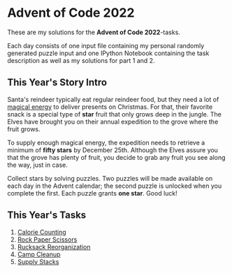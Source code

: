# Advent of Code 2022

These are my solutions for the **Advent of Code 2022**-tasks.

Each day consists of one input file containing my personal randomly generated puzzle input and one IPython Notebook containing the task description as well as my solutions for part 1 and 2.

## This Year's Story Intro

Santa's reindeer typically eat regular reindeer food, but they need a lot of [magical energy](https://adventofcode.com/2018/day/25) to deliver presents on Christmas. For that, their favorite snack is a special type of **star** fruit that only grows deep in the jungle. The Elves have brought you on their annual expedition to the grove where the fruit grows.

To supply enough magical energy, the expedition needs to retrieve a minimum of **fifty stars** by December 25th. Although the Elves assure you that the grove has plenty of fruit, you decide to grab any fruit you see along the way, just in case.

Collect stars by solving puzzles. Two puzzles will be made available on each day in the Advent calendar; the second puzzle is unlocked when you complete the first. Each puzzle grants **one star**. Good luck!

## This Year's Tasks

1. [Calorie Counting](https://github.com/Nuhser/Advent-of-Code/blob/master/2022/task01.ipynb)
2. [Rock Paper Scissors](https://github.com/Nuhser/Advent-of-Code/blob/master/2022/task02.ipynb)
3. [Rucksack Reorganization](https://github.com/Nuhser/Advent-of-Code/blob/master/2022/task03.ipynb)
4. [Camp Cleanup](https://github.com/Nuhser/Advent-of-Code/blob/master/2022/task04.ipynb)
5. [Supply Stacks](https://github.com/Nuhser/Advent-of-Code/blob/master/2022/task05.ipynb)
